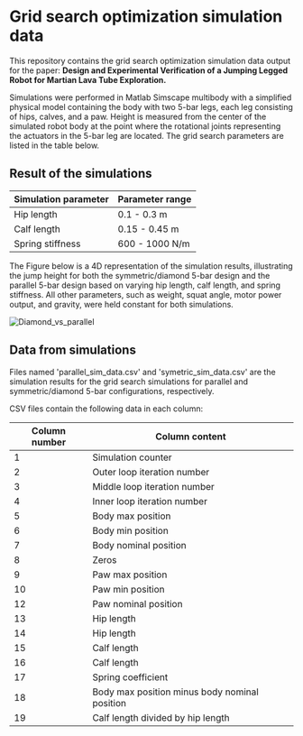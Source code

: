# Grid search optimization simulation data 

This repository contains the grid search optimization simulation data output for the paper: **Design and Experimental Verification of a Jumping Legged Robot for
Martian Lava Tube Exploration.**


Simulations were performed in Matlab Simscape multibody with a simplified physical model containing the body with two 5-bar legs, each leg consisting of hips, calves, and a paw. Height is measured from the center of the simulated robot body  at the point where the rotational joints representing the actuators in the 5-bar leg are located. The grid search parameters are listed in the table below.


## Result of the simulations
| Simulation parameter  | Parameter range |
| ------------- | ------------- |
| Hip length  | 0.1 - 0.3 m |
| Calf length  | 0.15 - 0.45 m |
| Spring stiffness  | 600 - 1000 N/m |


The Figure below is a 4D representation of the simulation results, illustrating the jump height for both the symmetric/diamond 5-bar design and the parallel 5-bar design based on varying hip length, calf length, and spring stiffness. All other parameters, such as weight, squat angle, motor power output, and gravity, were held constant for both simulations.


![Diamond_vs_parallel](https://github.com/ntnu-arl/jumping-robots/assets/47317437/3fb1a3e2-c87f-4e2d-a7d4-7f82be486bf4)


## Data from simulations

Files named 'parallel_sim_data.csv' and 'symetric_sim_data.csv' are the simulation results for the  grid search simulations for parallel and symmetric/diamond  5-bar configurations, respectively.


CSV files contain the following data in each column:


| Column number  | Column content |
| ------------- | ------------- |
| 1  | Simulation counter |
| 2  | Outer loop iteration number |
| 3  | Middle loop iteration number  |
| 4  | Inner loop iteration number  |
| 5  | Body max position |
| 6  | Body min position  |
| 7  | Body nominal position  |
| 8  | Zeros  |
| 9  | Paw max position  |
| 10  | Paw min position  |
| 12  | Paw nominal position |
| 13  | Hip length  |
| 14  | Hip length  |
| 15  | Calf length  |
| 16  | Calf length |
| 17  | Spring coefficient  |
| 18  | Body max position minus body nominal position  |
| 19  | Calf length divided by hip length  |
